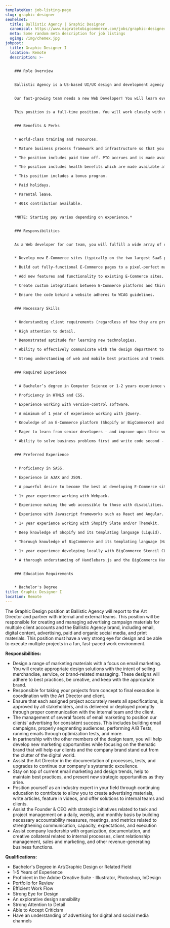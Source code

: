 ```yaml
---
templateKey: job-listing-page
slug: graphic-designer
seohelmet:
  title: Ballistic Agency | Graphic Designer
  canonical: https://www.migratetobigcommerce.com/jobs/graphic-designer
  meta: Some random meta description for job listings
  ogimg: /img/chemex.jpg
jobpost:
  title: Graphic Designer I
  location: Remote
  description: >-
    

    ### Role Overview


    Ballistic Agency is a US-based UI/UX design and development agency that specializes in E-Commerce and web-based application services. Our industry knowledge and our SHAFT industry focus separate us from other agencies in the market, and thus are struggling to keep up with demand! We are looking for an addition to the team who is flexible and enjoys working with others in a team-oriented environment.


    Our fast-growing team needs a new Web Developer! You will learn everything there is to know about making world-class websites. Our agency is not married to any specific technologies, so you will work with whatever tools best meet our clients' needs; however, the majority of our clients are E-Commerce merchants with stores on BigCommerce or Shopify. Clients come to us with problems, and you will build the solution!


    This position is a full-time position. You will work closely with other members of the development team as well as the Technical Director.


    ### Benefits & Perks


    * World-class training and resources.

    * Mature business process framework and infrastructure so that you can hone in on your own skills and what you do best.

    * The position includes paid time off. PTO accrues and is made available after successful completion of the probationary period.

    * The position includes health benefits which are made available after 60 days.

    * This position includes a bonus program.

    * Paid holidays.

    * Parental leave.

    * 401K contribution available.


    *NOTE: Starting pay varies depending on experience.*


    ### Responsibilities


    As a Web developer for our team, you will fulfill a wide array of client needs. Duties may include, but are not limited to:


    * Develop new E-Commerce sites (typically on the two largest SaaS platforms, Shopify and BigCommerce).

    * Build out fully-functional E-Commerce pages to a pixel-perfect match of a provided design mockup.

    * Add new features and functionality to existing E-Commerce sites.

    * Create custom integrations between E-Commerce platforms and third-party applications.

    * Ensure the code behind a website adheres to WCAG guidelines.


    ### Necessary Skills


    * Understanding client requirements (regardless of how they are presented), and translating them into effective and usable experiences.

    * High attention to detail.

    * Demonstrated aptitude for learning new technologies.

    * Ability to effectively communicate with the design department to assess how elements should function.

    * Strong understanding of web and mobile best practices and trends.


    ### Required Experience


    * A Bachelor’s degree in Computer Science or 1-2 years experience working with Javascript or equivalent.

    * Proficiency in HTML5 and CSS.

    * Experience working with version-control software.

    * A minimum of 1 year of experience working with jQuery.

    * Knowledge of an E-Commerce platform (Shopify or BigCommerce) and its templating language.

    * Eager to learn from senior developers - and improve upon their work.

    * Ability to solve business problems first and write code second - not the other way around!


    ### Preferred Experience


    * Proficiency in SASS.

    * Experience in AJAX and JSON.

    * A powerful desire to become the best at developing E-Commerce sites.

    * 1+ year experience working with Webpack.

    * Experience making the web accessible to those with disabilities.

    * Experience with Javascript frameworks such as React and Angular.

    * 1+ year experience working with Shopify Slate and/or Themekit.

    * Deep knowledge of Shopify and its templating language (Liquid).

    * Thorough knowledge of BigCommerce and its templating language (Handlebars.js).

    * 1+ year experience developing locally with BigCommerce Stencil CLI.

    * A thorough understanding of Handlebars.js and the BigCommerce Handlebars Helpers.


    ### Education Requirements


    * Bachelor's Degree
title: Graphic Designer I
location: Remote
---
```

The Graphic Design position at Ballistic Agency will report to the Art Director and partner with internal and external teams. This position will be responsible for creating and managing advertising campaign materials for multiple client accounts and the Ballistic Agency brand, including email, digital content, advertising, paid and organic social media, and print materials. This position must have a very strong eye for design and be able to execute multiple projects in a fun, fast-paced work environment.

**Responsibilities:**

* Design a range of marketing materials with a focus on email marketing. You will create appropriate design solutions with the intent of selling merchandise, service, or brand-related messaging. These designs will adhere to best practices, be creative, and keep with the appropriate brand.
* Responsible for taking your projects from concept to final execution in coordination with the Art Director and client.
* Ensure that each assigned project accurately meets all specifications, is approved by all stakeholders, and is delivered or deployed promptly through proper communication with the internal team and the client.
* The management of several facets of email marketing to position our clients' advertising for consistent success. This includes building email campaigns, properly segmenting audiences, performing A/B Tests, running emails through optimization tests, and more.
* In partnership with the other members of the design team, you will help develop new marketing opportunities while focusing on the thematic brand that will help our clients and the company brand stand out from the clutter of the digital world.
* Assist the Art Director in the documentation of processes, tests, and upgrades to continue our company's systematic excellence.
* Stay on top of current email marketing and design trends, help to maintain best practices, and present new strategic opportunities as they arise.
* Position yourself as an industry expert in your field through continuing education to contribute to allow you to create advertising materials, write articles, feature in videos, and offer solutions to internal teams and clients.
* Assist the Founder & CEO with strategic initiatives related to task and project management on a daily, weekly, and monthly basis by building necessary accountability measures, meetings, and metrics related to strengthening communication, capacity, expectations, and execution
* Assist company leadership with organization, documentation, and creative collateral related to internal processes, client relationship management, sales and marketing, and other revenue-generating business functions.

**Qualifications:**

* Bachelor's Degree in Art/Graphic Design or Related Field
* 1-5 Years of Experience
* Proficient in the Adobe Creative Suite - Illustrator, Photoshop, InDesign
* Portfolio for Review
* Efficient Work Flow
* Strong Eye for Design
* An explorative design sensibility
* Strong Attention to Detail
* Able to Accept Criticism
* Have an understanding of advertising for digital and social media channels